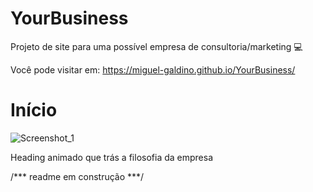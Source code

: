 # YourBusiness

Projeto de site para uma possível empresa de consultoria/marketing 💻

Você pode visitar em: https://miguel-galdino.github.io/YourBusiness/

# Início

![Screenshot_1](https://user-images.githubusercontent.com/85406655/127885316-fb08c072-512d-48b0-84e9-3687de0a48f8.png)

Heading animado que trás a filosofia da empresa 

/*** readme em construção ***/




